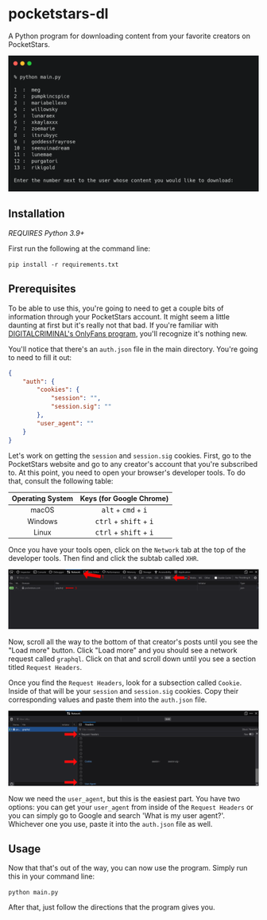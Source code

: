# pocketstars-dl

A Python program for downloading content from your favorite creators on PocketStars.

<img src="https://raw.githubusercontent.com/Amenly/pocketstars-dl/main/media/terminal.png" width="600">

## Installation

*REQUIRES Python 3.9+*

First run the following at the command line:

`pip install -r requirements.txt`


## Prerequisites

To be able to use this, you're going to need to get a couple bits of information through your PocketStars account. It might seem a little daunting at first but it's really not that bad. If you're familiar with [DIGITALCRIMINAL's OnlyFans program](https://github.com/DIGITALCRIMINAL/OnlyFans), you'll recognize it's nothing new.

You'll notice that there's an `auth.json` file in the main directory. You're going to need to fill it out:

```json
{
    "auth": {
        "cookies": {
            "session": "",
            "session.sig": ""
        },
        "user_agent": ""
    }
}
```

Let's work on getting the `session` and `session.sig` cookies. First, go to the PocketStars website and go to any creator's account that you're subscribed to. At this point, you need to open your browser's developer tools. To do that, consult the following table:

| Operating System | Keys (for Google Chrome) |
| :----------------: | :----: |
| macOS | <kbd>alt</kbd> + <kbd>cmd</kbd> + <kbd>i</kbd> |
| Windows | <kbd>ctrl</kbd> + <kbd>shift</kbd> + <kbd>i</kbd> |
| Linux | <kbd>ctrl</kbd> + <kbd>shift</kbd> + <kbd>i</kbd> |

Once you have your tools open, click on the `Network` tab at the top of the developer tools. Then find and click the subtab called `XHR`.

<img src="https://raw.githubusercontent.com/Amenly/pocketstars-dl/main/media/graphql.png">

Now, scroll all the way to the bottom of that creator's posts until you see the "Load more" button. Click "Load more" and you should see a network request called `graphql`. Click on that and scroll down until you see a section titled `Request Headers`.

Once you find the `Request Headers`, look for a subsection called `Cookie`. Inside of that will be your `session` and `session.sig` cookies. Copy their corresponding values and paste them into the `auth.json` file.

<img src="https://raw.githubusercontent.com/Amenly/pocketstars-dl/main/media/cookies.png">

Now we need the `user_agent`, but this is the easiest part. You have two options: you can get your `user_agent` from inside of the `Request Headers` or you can simply go to Google and search 'What is my user agent?'. Whichever one you use, paste it into the `auth.json` file as well.

## Usage

Now that that's out of the way, you can now use the program. Simply run this in your command line:

`python main.py`

After that, just follow the directions that the program gives you.
